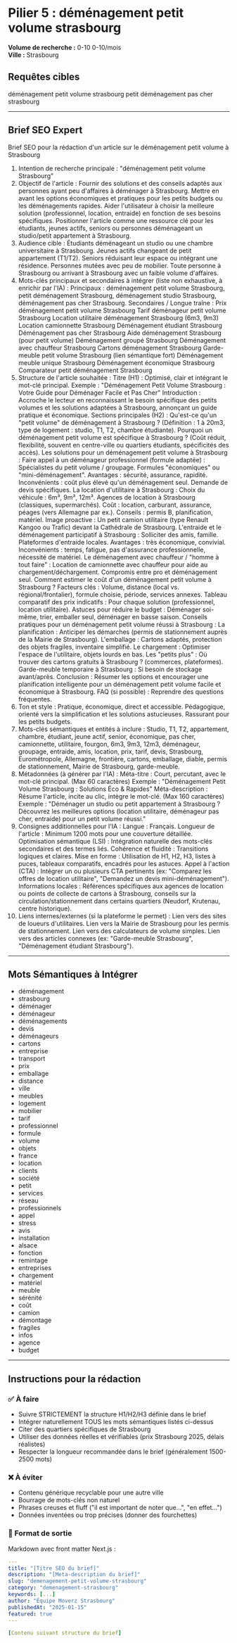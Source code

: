 # Pilier 5 : déménagement petit volume strasbourg

**Volume de recherche :** 0-10
0-10/mois  
**Ville :** Strasbourg

## Requêtes cibles

déménagement petit volume strasbourg
petit déménagement pas cher strasbourg

---

## Brief SEO Expert

Brief SEO pour la rédaction d'un article sur le déménagement petit volume à Strasbourg
1. Intention de recherche principale : "déménagement petit volume Strasbourg"
2. Objectif de l'article :
Fournir des solutions et des conseils adaptés aux personnes ayant peu d'affaires à déménager à Strasbourg.
Mettre en avant les options économiques et pratiques pour les petits budgets ou les déménagements rapides.
Aider l'utilisateur à choisir la meilleure solution (professionnel, location, entraide) en fonction de ses besoins spécifiques.
Positionner l'article comme une ressource clé pour les étudiants, jeunes actifs, seniors ou personnes déménageant un studio/petit appartement à Strasbourg.
3. Audience cible :
Étudiants déménageant un studio ou une chambre universitaire à Strasbourg.
Jeunes actifs changeant de petit appartement (T1/T2).
Seniors réduisant leur espace ou intégrant une résidence.
Personnes mutées avec peu de mobilier.
Toute personne à Strasbourg ou arrivant à Strasbourg avec un faible volume d'affaires.
4. Mots-clés principaux et secondaires à intégrer (liste non exhaustive, à enrichir par l'IA) :
Principaux : déménagement petit volume Strasbourg, petit déménagement Strasbourg, déménagement studio Strasbourg, déménagement pas cher Strasbourg.
Secondaires / Longue traîne :
Prix déménagement petit volume Strasbourg
Tarif déménageur petit volume Strasbourg
Location utilitaire déménagement Strasbourg (6m3, 9m3)
Location camionnette Strasbourg
Déménagement étudiant Strasbourg
Déménagement pas cher Strasbourg
Aide déménagement Strasbourg (pour petit volume)
Déménagement groupé Strasbourg
Déménagement avec chauffeur Strasbourg
Cartons déménagement Strasbourg
Garde-meuble petit volume Strasbourg (lien sémantique fort)
Déménagement meuble unique Strasbourg
Déménagement économique Strasbourg
Comparateur petit déménagement Strasbourg
5. Structure de l'article souhaitée :
Titre (H1) : Optimisé, clair et intégrant le mot-clé principal.
Exemple : "Déménagement Petit Volume Strasbourg : Votre Guide pour Déménager Facile et Pas Cher"
Introduction : Accroche le lecteur en reconnaissant le besoin spécifique des petits volumes et les solutions adaptées à Strasbourg, annonçant un guide pratique et économique.
Sections principales (H2) :
Qu'est-ce qu'un "petit volume" de déménagement à Strasbourg ? (Définition : 1 à 20m3, type de logement : studio, T1, T2, chambre étudiante).
Pourquoi un déménagement petit volume est spécifique à Strasbourg ? (Coût réduit, flexibilité, souvent en centre-ville ou quartiers étudiants, spécificités des accès).
Les solutions pour un déménagement petit volume à Strasbourg :
Faire appel à un déménageur professionnel (formule adaptée) :
Spécialistes du petit volume / groupage.
Formules "économiques" ou "mini-déménagement".
Avantages : sécurité, assurance, rapidité.
Inconvénients : coût plus élevé qu'un déménagement seul.
Demande de devis spécifiques.
La location d'utilitaire à Strasbourg :
Choix du véhicule : 6m³, 9m³, 12m³.
Agences de location à Strasbourg (classiques, supermarchés).
Coût : location, carburant, assurance, péages (vers Allemagne par ex.).
Conseils : permis B, planification, matériel.
Image proactive : Un petit camion utilitaire (type Renault Kangoo ou Trafic) devant la Cathédrale de Strasbourg.
L'entraide et le déménagement participatif à Strasbourg :
Solliciter des amis, famille.
Plateformes d'entraide locales.
Avantages : très économique, convivial.
Inconvénients : temps, fatigue, pas d'assurance professionnelle, nécessité de matériel.
Le déménagement avec chauffeur / "homme à tout faire" :
Location de camionnette avec chauffeur pour aide au chargement/déchargement.
Compromis entre pro et déménagement seul.
Comment estimer le coût d'un déménagement petit volume à Strasbourg ?
Facteurs clés : Volume, distance (local vs. régional/frontalier), formule choisie, période, services annexes.
Tableau comparatif des prix indicatifs : Pour chaque solution (professionnel, location utilitaire).
Astuces pour réduire le budget : Déménager soi-même, trier, emballer seul, déménager en basse saison.
Conseils pratiques pour un déménagement petit volume réussi à Strasbourg :
La planification : Anticiper les démarches (permis de stationnement auprès de la Mairie de Strasbourg).
L'emballage : Cartons adaptés, protection des objets fragiles, inventaire simplifié.
Le chargement : Optimiser l'espace de l'utilitaire, objets lourds en bas.
Les "petits plus" : Où trouver des cartons gratuits à Strasbourg ? (commerces, plateformes).
Garde-meuble temporaire à Strasbourg : Si besoin de stockage avant/après.
Conclusion : Résumer les options et encourager une planification intelligente pour un déménagement petit volume facile et économique à Strasbourg.
FAQ (si possible) : Reprendre des questions fréquentes.
6. Ton et style :
Pratique, économique, direct et accessible.
Pédagogique, orienté vers la simplification et les solutions astucieuses.
Rassurant pour les petits budgets.
7. Mots-clés sémantiques et entités à inclure :
Studio, T1, T2, appartement, chambre, étudiant, jeune actif, senior, économique, pas cher, camionnette, utilitaire, fourgon, 6m3, 9m3, 12m3, déménageur, groupage, entraide, amis, location, prix, tarif, devis, Strasbourg, Eurométropole, Allemagne, frontière, cartons, emballage, diable, permis de stationnement, Mairie de Strasbourg, garde-meuble.
8. Métadonnées (à générer par l'IA) :
Méta-titre : Court, percutant, avec le mot-clé principal. (Max 60 caractères)
Exemple : "Déménagement Petit Volume Strasbourg : Solutions Éco & Rapides"
Méta-description : Résume l'article, incite au clic, intègre le mot-clé. (Max 160 caractères)
Exemple : "Déménager un studio ou petit appartement à Strasbourg ? Découvrez les meilleures options (location utilitaire, déménageur pas cher, entraide) pour un petit volume réussi."
9. Consignes additionnelles pour l'IA :
Langue : Français.
Longueur de l'article : Minimum 1200 mots pour une couverture détaillée.
Optimisation sémantique (LSI) : Intégration naturelle des mots-clés secondaires et des termes liés.
Cohérence et fluidité : Transitions logiques et claires.
Mise en forme : Utilisation de H1, H2, H3, listes à puces, tableaux comparatifs, encadrés pour les astuces.
Appel à l'action (CTA) : Intégrer un ou plusieurs CTA pertinents (ex: "Comparez les offres de location utilitaire", "Demandez un devis mini-déménagement").
Informations locales : Références spécifiques aux agences de location ou points de collecte de cartons à Strasbourg, conseils sur la circulation/stationnement dans certains quartiers (Neudorf, Krutenau, centre historique).
10. Liens internes/externes (si la plateforme le permet) :
Lien vers des sites de loueurs d'utilitaires.
Lien vers la Mairie de Strasbourg pour les permis de stationnement.
Lien vers des calculateurs de volume simples.
Lien vers des articles connexes (ex: "Garde-meuble Strasbourg", "Déménagement étudiant Strasbourg").

---

## Mots Sémantiques à Intégrer

- déménagement
- strasbourg
- déménager
- déménageur
- déménagements
- devis
- déménageurs
- cartons
- entreprise
- transport
- prix
- emballage
- distance
- ville
- meubles
- logement
- mobilier
- tarif
- professionnel
- formule
- volume
- objets
- france
- location
- clients
- société
- petit
- services
- réseau
- professionnels
- appel
- stress
- avis
- installation
- alsace
- fonction
- remintage
- entreprises
- chargement
- matériel
- meuble
- sérénité
- coût
- camion
- démontage
- fragiles
- infos
- agence
- budget

---

## Instructions pour la rédaction

### ✅ À faire
- Suivre STRICTEMENT la structure H1/H2/H3 définie dans le brief
- Intégrer naturellement TOUS les mots sémantiques listés ci-dessus
- Citer des quartiers spécifiques de Strasbourg
- Utiliser des données réelles et vérifiables (prix Strasbourg 2025, délais réalistes)
- Respecter la longueur recommandée dans le brief (généralement 1500-2500 mots)

### ❌ À éviter
- Contenu générique recyclable pour une autre ville
- Bourrage de mots-clés non naturel
- Phrases creuses et fluff ("il est important de noter que...", "en effet...")
- Données inventées ou trop précises (donner des fourchettes)

### 🎯 Format de sortie
Markdown avec front matter Next.js :

```yaml
---
title: "[Titre SEO du brief]"
description: "[Meta-description du brief]"
slug: "demenagement-petit-volume-strasbourg"
category: "demenagement-strasbourg"
keywords: [...]
author: "Équipe Moverz Strasbourg"
publishedAt: "2025-01-15"
featured: true
---

[Contenu suivant structure du brief]
```

